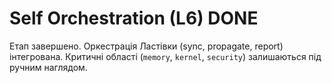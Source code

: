 ﻿# Self Orchestration (L6) DONE

Етап завершено.
Оркестрація Ластівки (sync, propagate, report) інтегрована.
Критичні області (`memory`, `kernel`, `security`) залишаються під ручним наглядом.
